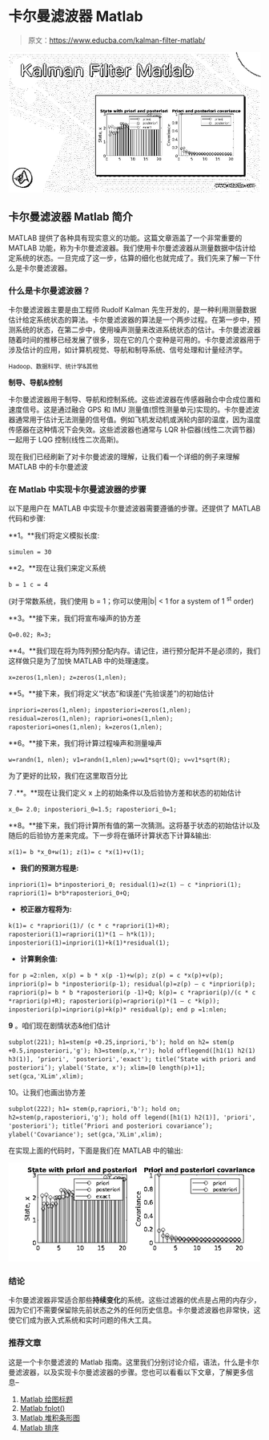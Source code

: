 # 卡尔曼滤波器 Matlab

> 原文：<https://www.educba.com/kalman-filter-matlab/>

![Kalman Filter Matlab](img/af78c06a18f99c699adba04e0d8bddcb.png)



## 卡尔曼滤波器 Matlab 简介

MATLAB 提供了各种具有现实意义的功能。这篇文章涵盖了一个非常重要的 MATLAB 功能，称为卡尔曼滤波器。我们使用卡尔曼滤波器从测量数据中估计给定系统的状态。一旦完成了这一步，估算的细化也就完成了。我们先来了解一下什么是卡尔曼滤波器。

### 什么是卡尔曼滤波器？

卡尔曼滤波器主要是由工程师 Rudolf Kalman 先生开发的，是一种利用测量数据估计给定系统状态的算法。卡尔曼滤波器的算法是一个两步过程。在第一步中，预测系统的状态，在第二步中，使用噪声测量来改进系统状态的估计。卡尔曼滤波器随着时间的推移已经发展了很多，现在它的几个变种是可用的。卡尔曼滤波器用于涉及估计的应用，如计算机视觉、导航和制导系统、信号处理和计量经济学。

<small>Hadoop、数据科学、统计学&其他</small>

**制导、导航&控制**

卡尔曼滤波器用于制导、导航和控制系统。这些滤波器在传感器融合中合成位置和速度信号。这是通过融合 GPS 和 IMU 测量值(惯性测量单元)实现的。卡尔曼滤波器通常用于估计无法测量的信号值。例如飞机发动机或涡轮内部的温度，因为温度传感器在这种情况下会失效。这些滤波器也通常与 LQR 补偿器(线性二次调节器)一起用于 LQG 控制(线性二次高斯)。

现在我们已经刷新了对卡尔曼滤波的理解，让我们看一个详细的例子来理解 MATLAB 中的卡尔曼滤波

### 在 Matlab 中实现卡尔曼滤波器的步骤

以下是用户在 MATLAB 中实现卡尔曼滤波器需要遵循的步骤。还提供了 MATLAB 代码和步骤:

**1。**我们将定义模拟长度:

`simulen = 30`

**2。**现在让我们来定义系统

`b = 1
c = 4`

(对于常数系统，我们使用 b = 1；你可以使用|b| < 1 for a system of 1 <sup>st</sup> order)

**3。**接下来，我们将宣布噪声的协方差

`Q=0.02;
R=3;`

**4。**我们现在将为阵列预分配内存。请记住，进行预分配并不是必须的，我们这样做只是为了加快 MATLAB 中的处理速度。

`x=zeros(1,nlen);
z=zeros(1,nlen);`

**5。**接下来，我们将定义“状态”和误差(“先验误差”)的初始估计

`inpriori=zeros(1,nlen);
inposteriori=zeros(1,nlen);
residual=zeros(1,nlen);
rapriori=ones(1,nlen);
raposteriori=ones(1,nlen);
k=zeros(1,nlen);`

**6。**接下来，我们将计算过程噪声和测量噪声

`w=randn(1, nlen);
v1=randn(1,nlen);w=w1*sqrt(Q);
v=v1*sqrt(R);`

为了更好的比较，我们在这里取百分比

7 .**。**现在让我们定义 x 上的初始条件以及后验协方差和状态的初始估计

`x_0= 2.0;
inposteriori_0=1.5;
raposteriori_0=1;`

**8。**接下来，我们将计算所有值的第一次猜测。这将基于状态的初始估计以及随后的后验协方差来完成。下一步将在循环计算状态下计算&输出:

`x(1)= b *x_0+w(1);
z(1)= c *x(1)+v(1);`

*   **我们的预测方程是:**

`inpriori(1)= b*inposteriori_0;
residual(1)=z(1) – c *inpriori(1);
rapriori(1)= b*b*raposteriori_0+Q;`

*   **校正器方程将为:**

`k(1)= c *rapriori(1)/ (c * c *rapriori(1)+R);
raposteriori(1)=rapriori(1)*(1 – h*k(1));
inposteriori(1)=inpriori(1)+k(1)*residual(1);`

*   **计算剩余值:**

`for p =2:nlen,
x(p) = b * x(p -1)+w(p);
z(p) = c *x(p)+v(p);
inpriori(p)= b *inposteriori(p-1);
residual(p)=z(p) – c *inpriori(p);
rapriori(p)= b * b *raposteriori(p -1)+Q;
k(p)= c *rapriori(p)/(c * c *rapriori(p)+R);
raposteriori(p)=rapriori(p)*(1 – c *k(p));
inposteriori(p)=inpriori(p)+k(p)* residual(p);
end
p =1:nlen;`

**9** 。咱们现在剧情状态&他们估计

`subplot(221);
h1=stem(p +0.25,inpriori,'b');
hold on
h2= stem(p +0.5,inposteriori,'g');
h3=stem(p,x,'r');
hold offlegend([h1(1) h2(1) h3(1)], ‘priori', 'posteriori','exact');
title(‘State with priori and posteriori’);
ylabel('State, x');
xlim=[0 length(p)+1];
set(gca,'XLim',xlim);`

10。让我们也画出协方差

`subplot(222);
h1= stem(p,rapriori,'b');
hold on;
h2=stem(p,raposteriori,'g');
hold off
legend([h1(1) h2(1)], 'priori', 'posteriori');
title(‘Priori and posteriori covariance’);
ylabel('Covariance');
set(gca,'XLim',xlim);`

在实现上面的代码时，下面是我们在 MATLAB 中的输出:

![kalman filter matlab 1](img/85931f200edae98d6a3676cd8f41b2d2.png)



### 结论

卡尔曼滤波器非常适合那些**持续变化**的系统。这些过滤器的优点是占用的内存少，因为它们不需要保留除先前状态之外的任何历史信息。卡尔曼滤波器也非常快，这使它们成为嵌入式系统和实时问题的伟大工具。

### 推荐文章

这是一个卡尔曼滤波的 Matlab 指南。这里我们分别讨论介绍，语法，什么是卡尔曼滤波器，以及实现卡尔曼滤波器的步骤。您也可以看看以下文章，了解更多信息–

1.  [Matlab 绘图标题](https://www.educba.com/matlab-plot-title/)
2.  [Matlab fplot()](https://www.educba.com/matlab-fplot/)
3.  [Matlab 堆积条形图](https://www.educba.com/matlab-stacked-bar/)
4.  [Matlab 排序](https://www.educba.com/matlab-sort/)





